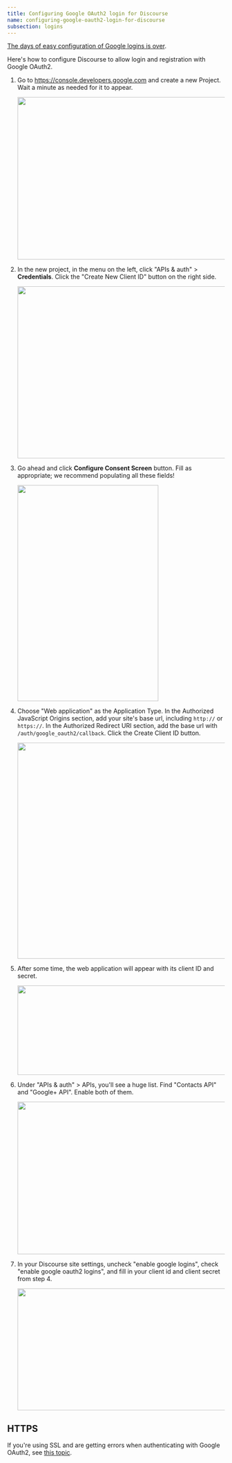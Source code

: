 ```yaml
---
title: Configuring Google OAuth2 login for Discourse
name: configuring-google-oauth2-login-for-discourse
subsection: logins
---
```


[The days of easy configuration of Google logins is over][1].

Here's how to configure Discourse to allow login and registration with Google OAuth2.

1. Go to https://console.developers.google.com and create a new Project. Wait a minute as needed for it to appear.

    <img src="/uploads/default/40462/c9e3f1ec6261735a.png" width="528" height="376">

2. In the new project, in the menu on the left, click "APIs & auth" > **Credentials**. Click the "Create New Client ID" button on the right side.

    <img src="/uploads/default/40463/92be12b45e5ab4d2.png" width="602" height="398">

3. Go ahead and click **Configure Consent Screen** button. Fill as appropriate; we recommend populating all these fields!

    <img src="/uploads/default/40461/bd4a81dc1c1f5b6a.png" width="326" height="500">

4. Choose "Web application" as the Application Type. In the Authorized JavaScript Origins section, add your site's base url, including `http://` or `https://`. In the Authorized Redirect URI section, add the base url with `/auth/google_oauth2/callback`. Click the Create Client ID button.

    <img src="/uploads/default/40459/909ac228cce1cf83.png" width="488" height="500">

5. After some time, the web application will appear with its client ID and secret.

    <img src="/uploads/default/40466/4f2d7adf66e47c27.png" width="690" height="207">

6. Under "APIs & auth" > APIs, you'll see a huge list. Find "Contacts API" and "Google+ API". Enable both of them.

    <img src="/uploads/default/40465/126b65fcd0db6d93.png" width="690" height="353">

7. In your Discourse site settings, uncheck "enable google logins", check "enable google oauth2 logins", and fill in your client id and client secret from step 4.

    <img src="/uploads/default/5179/97684f1402ad3557.jpg" width="667" height="282">

## HTTPS

If you're using SSL and are getting errors when authenticating with Google OAuth2, see [this topic][2].


  [1]: https://meta.discourse.org/t/openid-auth-request-contains-an-unregistered-domain/15843/7?u=neil
  [2]: https://meta.discourse.org/t/invalid-redirect-uri-in-google-oauth2-api-call-http-instead-of-https/18105?u=neil
